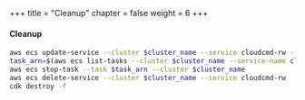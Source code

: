 +++
title = "Cleanup"
chapter = false
weight = 6
+++

#### Cleanup

```bash
aws ecs update-service --cluster $cluster_name --service cloudcmd-rw --desired-count 0
task_arn=$(aws ecs list-tasks --cluster $cluster_name --service-name cloudcmd-rw | jq -r .taskArns[])
aws ecs stop-task --task $task_arn --cluster $cluster_name
aws ecs delete-service --cluster $cluster_name --service cloudcmd-rw
cdk destroy -f
```